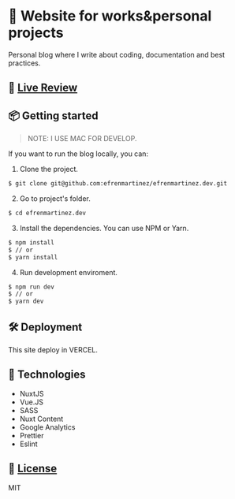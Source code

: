 # 🎉  Website for works&personal projects

Personal blog where I write about coding, documentation and best practices.

## 📱 [Live Review](https://efrenmartinez.dev)

## 📦  Getting started

> NOTE: I USE MAC FOR DEVELOP.

If you want to run the blog locally, you can:

1. Clone the project.

```bash
$ git clone git@github.com:efrenmartinez/efrenmartinez.dev.git
```

2. Go to project's folder.

```bash
$ cd efrenmartinez.dev
```

3. Install the dependencies. You can use NPM or Yarn.

```bash
$ npm install
$ // or
$ yarn install
```

4. Run development enviroment.

```bash
$ npm run dev
$ // or
$ yarn dev
```

## 🛠  Deployment

This site deploy in VERCEL.

## 🚩 Technologies

* NuxtJS
* Vue.JS
* SASS
* Nuxt Content
* Google Analytics
* Prettier
* Eslint

## 📄  [License](https://choosealicense.com/licenses/mit/)

MIT
